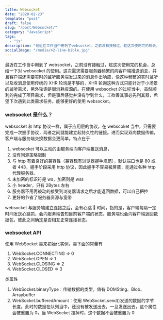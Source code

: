 ```yaml
---
title: Websocket
date: "2020-02-23"
template: "post"
draft: false
slug: "/post/Websocket/"
category: "JavaScript"
tags:
  - "js"
description: "最近在工作当中用到了websocket，之前没有接触过，趁这次使用完的机会，总结一下对websocket的使用。这次需求需要服务器频繁的向客户端推送消息，并且客户端还需要实时的监听服务端发过来的消息作出响应"
socialImage: "/media/42-line-bible.jpg"
---
```


最近在工作当中用到了 websocket，之前没有接触过，趁这次使用完的机会，总结一下对 websocket 的使用。这次需求需要服务器频繁的向客户端推送消息，并且客户端还需要实时的监听服务端发过来的消息作出响应，像这种频繁的实时监听以及收消息使用传统的 XHR 轮询是不够的，XHR 轮询这种方式只能针对于小场景的监听需求，另外轮询是很消耗资源的。在使用 websocket 的过程当中，虽然顺利的完成了项目需求，但是事后感觉并没有学到什么，工欲善其事必先利其器，希望下次遇到此类需求任务，能够更好的使用 websocket。

### websocket 是什么？

websocket 和 http 协议一样，属于应用层的协议，在 webscoket 当中，只需要完成一次握手协议，两者之间就能建立起持久性的链接。进而实现双向数据传输，客户端与服务端交换数据会更简单，特点在于

1. websocket 可以主动的由服务端向客户端推送消息，
2. 没有同源策略限制
3. 与 http 有着良好的兼容性（兼容现有浏览器握手规范），默认端口也是 80 或者 443，握手阶段采用 http 协议，因此握手不容易被屏蔽，能通过各种 http 代理服务器。
4. 未加密的标识符是 ws，加密则是 wss
5. 小 header，只有 2Bytes 左右
6. 服务器不用再被动的接受到浏览器请求之后才能返回数据，可以自己把控
7. 更好的节省了服务器资源与宽带

websocket 与服务端建立连接之后，会有心跳 💓 时间，指的是，客户端每隔一定时间发送心跳包，会向服务端告知目前客户端的状态，服务端也会向客户端返回数据包，彼此之间确定是否相互正常连接状态。

### websocket API

使用 WebSocket 类来初始化实例，类下面的常量有

1. WebSocket.CONNECTING => 0
2. WebSocket.OPEN => 1
3. WebSocket.CLOSING => 2
4. WebSocket.CLOSED => 3

类属性

1. WebSocket.binaryType：传输数据的类型，值有 DOMSting、Blob、Arraybuffer
2. WebSocket.bufferedAmount：使用 WebSocket.send()发送的数据的字节长度，此时的数据在队列当中，还没有被发送出去，一旦发送出去，这个属性会被重置为 0，当 WebSocket 挂掉时，这个数据不会被重置为 0
